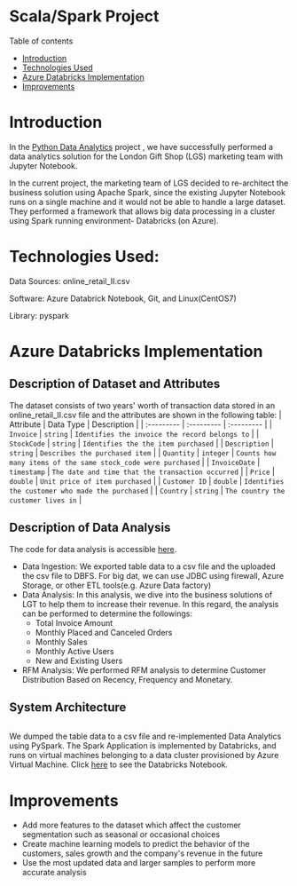 # Scala/Spark Project
Table of contents
* [Introduction](#Introduction)
* [Technologies Used](#TechnologiesUsed)
* [Azure Databricks Implementation](#AzureDatabricksImplementation)
* [Improvements](#Improvements)

# Introduction
In the [Python Data Analytics](https://github.com/jarviscanada/jarvis_data_eng_HomaAlmasieh/tree/master/python_data_analytics) project
, we have successfully performed a data analytics solution for the London Gift Shop (LGS) marketing team
with Jupyter Notebook.

In the current project, the marketing team of LGS decided to re-architect the business solution using Apache
Spark, since the existing Jupyter Notebook runs on a single machine and it would not be able to handle a large
dataset. They performed a framework that allows big data processing in a cluster using Spark running environment-
Databricks (on Azure).

# Technologies Used:
Data Sources: online_retail_II.csv

Software: Azure Databrick Notebook, Git, and Linux(CentOS7)

Library: pyspark

# Azure Databricks Implementation

## Description of Dataset and Attributes
The dataset consists of two years' worth of transaction data stored in an online_retail_II.csv file and the attributes
are shown in the following table:
| Attribute     | Data Type   | Description                                      |
| :---------    | :---------  | :---------                                       |
| `Invoice`     | `string`    | `Identifies the invoice the record belongs to`   |
| `StockCode`   | `string`    | `Identifies the the item purchased`              |
| `Description` | `string`    | `Describes the purchased item`                   |
| `Quantity`    | `integer`   | `Counts how many items of the same stock_code were purchased`   |
| `InvoiceDate` | `timestamp` | `The date and time that the transaction occurred`               |
| `Price`       | `double`    | `Unit price of item purchased`                   |
| `Customer ID` | `double`    | `Identifies the customer who made the purchased` |
| `Country`     | `string`    | `The country the customer lives in`              |

## Description of Data Analysis
The code for data analysis is accessible [here](https://github.com/jarviscanada/jarvis_data_eng_HomaAlmasieh/blob/develop/spark/notebook/RetailDataAnalyticsWithPySpark.ipynb).
- Data Ingestion: We exported table data to a csv file and the uploaded the csv file to DBFS. For
big dat, we can use JDBC using firewall, Azure Storage, or other ETL tools(e.g. Azure Data factory)
- Data Analysis: In this analysis, we dive into the business solutions of LGT to help them
to increase their revenue. In this regard, the analysis can be performed to determine the followings:
  - Total Invoice Amount
  - Monthly Placed and Canceled Orders
  - Monthly Sales
  - Monthly Active Users
  - New and Existing Users
- RFM Analysis: We performed RFM analysis to determine Customer Distribution
Based on Recency, Frequency and Monetary.

## System Architecture

<p align="center">
  <img src="https://github.com/jarviscanada/jarvis_data_eng_HomaAlmasieh/blob/develop/spark/assets/Architecture-Databricks2.PNG" alt=""/>
</p>

We dumped the table data to a csv file and re-implemented Data Analytics using PySpark.
The Spark Application is implemented by Databricks, and runs on virtual machines belonging to a data cluster provisioned by Azure Virtual Machine.
Click [here](https://github.com/jarviscanada/jarvis_data_eng_HomaAlmasieh/blob/develop/spark/assets/RetailDataAnalyticsWithDatabricks.png) to
see the Databricks Notebook.

# Improvements
- Add more features to the dataset which affect the customer segmentation such as seasonal or occasional choices
- Create machine learning models to predict the behavior of the customers, sales growth and the company's revenue in the future
- Use the most updated data and larger samples to perform more accurate analysis
